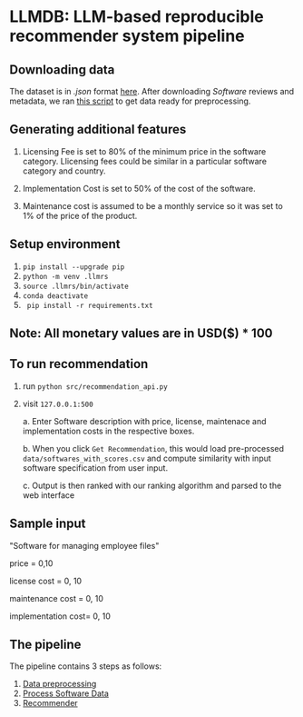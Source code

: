 # LLMDB: LLM-based reproducible recommender system pipeline

## Downloading data
The dataset is in *.json* format [here](https://cseweb.ucsd.edu/~jmcauley/datasets/amazon_v2/). After downloading *Software* reviews and metadata, we ran [this script](https://github.com/igunduz/sofRec/blob/main/src/notebooks/00_parse_and_clean_data.ipynb) to get data ready for preprocessing.

## Generating additional features
1. Licensing Fee is set to 80% of the minimum price in the software category. Llicensing fees could be similar in a particular software category and country.

2. Implementation Cost is set to 50% of the cost of the software.

3. Maintenance cost is assumed to be a monthly service so it was set to 1% of the price of the product.

## Setup environment
1. ``` pip install --upgrade pip ```
2. ``` python -m venv .llmrs ```
3. ``` source .llmrs/bin/activate ```
4. ``` conda deactivate ```
5. ``` pip install -r requirements.txt```

## Note: All monetary values are in USD($) * 100

## To run recommendation
1. run ```python src/recommendation_api.py```

2. visit ``` 127.0.0.1:500 ```

    a. Enter Software description with price, license, maintenace and implementation costs in the respective boxes.

    b. When you click `Get Recommendation`, this would load pre-processed `data/softwares_with_scores.csv` and compute similarity with input software specification from user input.

    c. Output is then ranked with our ranking algorithm and parsed to the web interface


## Sample input 
"Software for managing employee files"

price = 0,10

license cost = 0, 10

maintenance cost = 0, 10

implementation cost= 0, 10

## The pipeline
The pipeline contains 3 steps as follows:
1. [Data preprocessing](https://github.com/igunduz/sofRec/blob/main/src/data_preprocessing.py)
2. [Process Software Data](https://github.com/igunduz/sofRec/blob/main/src/software_data_processor.py)
3. [Recommender](https://github.com/igunduz/sofRec/blob/main/src/notebooks/recommendation_api.py)

